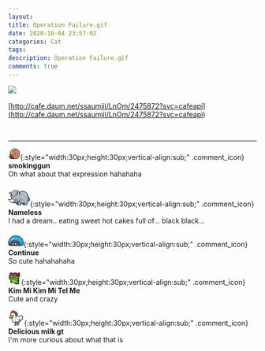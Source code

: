 ```yaml
---
layout: 
title: Operation Failure.gif
date: 2020-10-04 23:57:02
categories: Cat
tags: 
description: Operation Failure.gif
comments: true
---
```


![](https://blog.kakaocdn.net/dn/bHD2GP/btqJ93LTaax/kTgqQtl8G7v9oPapNi2kkK/img.gif)

[http://cafe.daum.net/ssaumjil/LnOm/2475872?svc=cafeapi](<http://cafe.daum.net/ssaumjil/LnOm/2475872?svc=cafeapi>)

​

* * *

![comment](/assets/character/snail.png){:style="width:30px;height:30px;vertical-align:sub;" .comment_icon} **smokinggun**  
Oh what about that expression hahahaha   
  
![comment](/assets/character/rino.png){:style="width:30px;height:30px;vertical-align:sub;" .comment_icon} **Nameless**  
I had a dream.. eating sweet hot cakes full of... black black...   
  
![comment](/assets/character/turtle.png){:style="width:30px;height:30px;vertical-align:sub;" .comment_icon} **Continue**  
So cute hahahahaha   
  
![comment](/assets/character/frog.png){:style="width:30px;height:30px;vertical-align:sub;" .comment_icon} **Kim Mi Kim Mi Tel Me**  
Cute and crazy   
  
![comment](/assets/character/chicken.png){:style="width:30px;height:30px;vertical-align:sub;" .comment_icon} **Delicious milk gt**  
I'm more curious about what that is   
  

